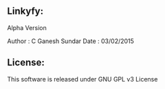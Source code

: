 Linkyfy:
--------
Alpha Version

Author	: C Ganesh Sundar
Date	: 03/02/2015

License:
--------
This software is released under GNU GPL v3 License

